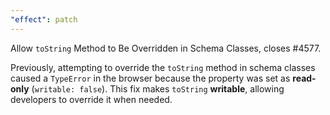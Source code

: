 ```yaml
---
"effect": patch
---
```


Allow `toString` Method to Be Overridden in Schema Classes, closes #4577.

Previously, attempting to override the `toString` method in schema classes caused a `TypeError` in the browser because the property was set as **read-only** (`writable: false`). This fix makes `toString` **writable**, allowing developers to override it when needed.

